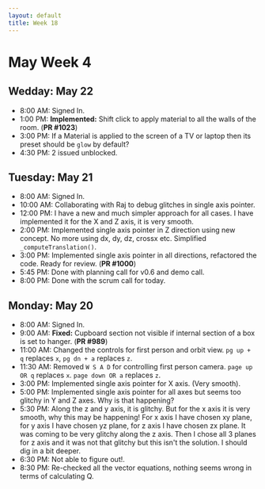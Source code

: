 ```yaml
---
layout: default
title: Week 18
---
```


# **May Week 4**
## **Wedday: May 22**
- 8:00  AM: Signed In.
- 1:00  PM: **Implemented:** Shift click to apply material to all the walls of the room. (**PR #1023**)
- 3:00  PM: If a Material is applied to the screen of a TV or laptop then its preset should be `glow` by default?
- 4:30  PM: 2 issued unblocked.

## **Tuesday: May 21**
- 8:00  AM: Signed In.
- 10:00 AM: Collaborating with Raj to debug glitches in single axis pointer.
- 12:00 PM: I have a new and much simpler approach for all cases. I have implemented it for the X and Z axis, it is very smooth.
- 2:00  PM: Implemented single axis pointer in Z direction using new concept. No more using dx, dy, dz, crossx etc. Simplified `_computeTranslation()`.
- 3:00  PM: Implemented single axis pointer in all directions, refactored the code. Ready for review. (**PR #1000**)
- 5:45  PM: Done with planning call for v0.6 and demo call.
- 8:00  PM: Done with the scrum call for today.

## **Monday: May 20**
- 8:00  AM: Signed In.
- 9:00  AM: **Fixed:** Cupboard section not visible if internal section of a box is set to hanger. (**PR #989**)
- 11:00 AM: Changed the controls for first person and orbit view. `pg up + q` replaces `x`, `pg dn + a` replaces `z`.
- 11:30 AM: Removed `W S A D` for controlling first person camera. `page up OR q` replaces `x`. `page down OR a` replaces `z`. 
- 3:00  PM: Implemented single axis pointer for X axis.  (Very smooth).
- 5:00  PM: Implemented single axis pointer for all axes but seems too glitchy in Y and Z axes. Why is that happening?
- 5:30  PM: Along the z and y axis, it is glitchy. But for the x axis it is very smooth, why this may be happening!
For x axis I have chosen xy plane, for y axis I have chosen yz plane, for z axis I have chosen zx plane. It was coming to be very glitchy along the z axis. Then I chose all 3 planes for z axis and it was not that glitchy but this isn't the solution. I should dig in a bit deeper.
- 6:30  PM: Not able to figure out!.
- 8:30  PM: Re-checked all the vector equations, nothing seems wrong in terms of calculating Q.
